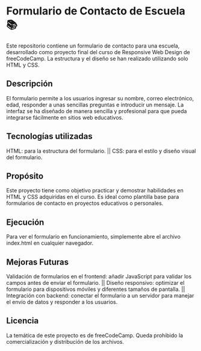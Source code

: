 # Formulario de Contacto de Escuela 📚
Este repositorio contiene un formulario de contacto para una escuela, desarrollado como proyecto final del curso de Responsive Web Design de freeCodeCamp. La estructura y el diseño se han realizado utilizando solo HTML y CSS.

## Descripción
El formulario permite a los usuarios ingresar su nombre, correo electrónico, edad, responder a unas sencillas preguntas e introducir un mensaje. La interfaz se ha diseñado de manera sencilla y profesional para que pueda integrarse fácilmente en sitios web educativos.

## Tecnologías utilizadas
HTML: para la estructura del formulario. || CSS: para el estilo y diseño visual del formulario.

## Propósito
Este proyecto tiene como objetivo practicar y demostrar habilidades en HTML y CSS adquiridas en el curso. Es ideal como plantilla base para formularios de contacto en proyectos educativos o personales.

## Ejecución
Para ver el formulario en funcionamiento, simplemente abre el archivo index.html en cualquier navegador.

## Mejoras Futuras
Validación de formularios en el frontend: añadir JavaScript para validar los campos antes de enviar el formulario. || Diseño responsivo: optimizar el formulario para dispositivos móviles y diferentes tamaños de pantalla. || Integración con backend: conectar el formulario a un servidor para manejar el envío de datos y responder a los usuarios.

## Licencia
La temática de este proyecto es de freeCodeCamp. Queda prohibido la comercialización y distribución de los archivos.

